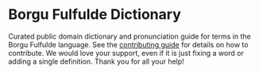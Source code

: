 
# Borgu Fulfulde Dictionary

Curated public domain dictionary and pronunciation guide for terms in the Borgu Fulfulde language. See the [contributing guide](https://github.com/drumworkteam/term/blob/make/.github/contributing.md) for details on how to contribute. We would love your support, even if it is just fixing a word or adding a single definition. Thank you for all your help!